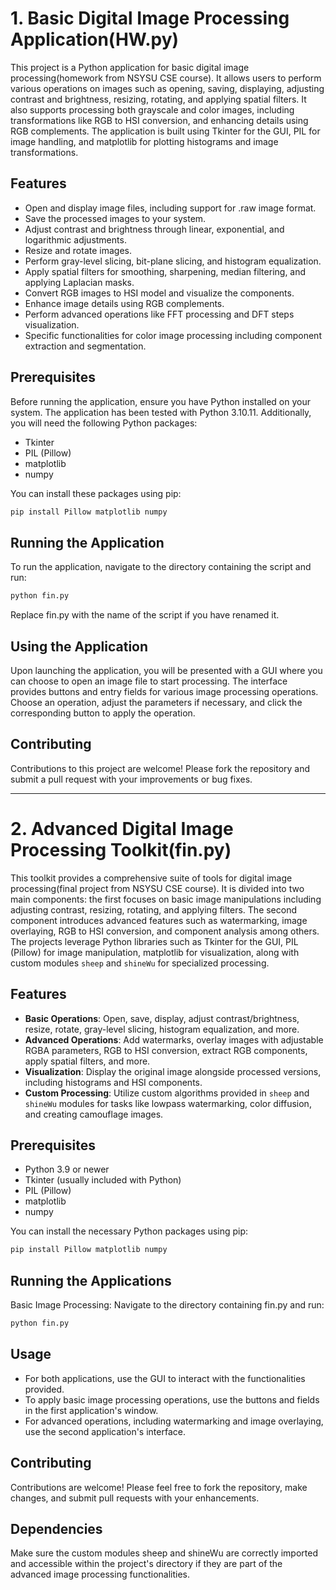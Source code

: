 # 1. Basic Digital Image Processing Application(HW.py)

This project is a Python application for basic digital image processing(homework from NSYSU CSE course). It allows users to perform various operations on images such as opening, saving, displaying, adjusting contrast and brightness, resizing, rotating, and applying spatial filters. It also supports processing both grayscale and color images, including transformations like RGB to HSI conversion, and enhancing details using RGB complements. The application is built using Tkinter for the GUI, PIL for image handling, and matplotlib for plotting histograms and image transformations.

## Features

- Open and display image files, including support for .raw image format.
- Save the processed images to your system.
- Adjust contrast and brightness through linear, exponential, and logarithmic adjustments.
- Resize and rotate images.
- Perform gray-level slicing, bit-plane slicing, and histogram equalization.
- Apply spatial filters for smoothing, sharpening, median filtering, and applying Laplacian masks.
- Convert RGB images to HSI model and visualize the components.
- Enhance image details using RGB complements.
- Perform advanced operations like FFT processing and DFT steps visualization.
- Specific functionalities for color image processing including component extraction and segmentation.

## Prerequisites

Before running the application, ensure you have Python installed on your system. The application has been tested with Python 3.10.11. Additionally, you will need the following Python packages:

- Tkinter
- PIL (Pillow)
- matplotlib
- numpy

You can install these packages using pip:

```bash
pip install Pillow matplotlib numpy
```

## Running the Application
To run the application, navigate to the directory containing the script and run:

```bash
python fin.py
```
Replace fin.py with the name of the script if you have renamed it.

## Using the Application
Upon launching the application, you will be presented with a GUI where you can choose to open an image file to start processing. The interface provides buttons and entry fields for various image processing operations. Choose an operation, adjust the parameters if necessary, and click the corresponding button to apply the operation.

## Contributing
Contributions to this project are welcome! Please fork the repository and submit a pull request with your improvements or bug fixes.


---


# 2. Advanced Digital Image Processing Toolkit(fin.py)

This toolkit provides a comprehensive suite of tools for digital image processing(final project from NSYSU CSE course). It is divided into two main components: the first focuses on basic image manipulations including adjusting contrast, resizing, rotating, and applying filters. The second component introduces advanced features such as watermarking, image overlaying, RGB to HSI conversion, and component analysis among others. The projects leverage Python libraries such as Tkinter for the GUI, PIL (Pillow) for image manipulation, matplotlib for visualization, along with custom modules `sheep` and `shineWu` for specialized processing.

## Features

- **Basic Operations**: Open, save, display, adjust contrast/brightness, resize, rotate, gray-level slicing, histogram equalization, and more.
- **Advanced Operations**: Add watermarks, overlay images with adjustable RGBA parameters, RGB to HSI conversion, extract RGB components, apply spatial filters, and more.
- **Visualization**: Display the original image alongside processed versions, including histograms and HSI components.
- **Custom Processing**: Utilize custom algorithms provided in `sheep` and `shineWu` modules for tasks like lowpass watermarking, color diffusion, and creating camouflage images.

## Prerequisites

- Python 3.9 or newer
- Tkinter (usually included with Python)
- PIL (Pillow)
- matplotlib
- numpy

You can install the necessary Python packages using pip:

```bash
pip install Pillow matplotlib numpy
```

## Running the Applications
Basic Image Processing: Navigate to the directory containing fin.py and run:
```bash
python fin.py
```

## Usage
- For both applications, use the GUI to interact with the functionalities provided.
- To apply basic image processing operations, use the buttons and fields in the first application's window.
- For advanced operations, including watermarking and image overlaying, use the second application's interface.
## Contributing
Contributions are welcome! Please feel free to fork the repository, make changes, and submit pull requests with your enhancements.

## Dependencies
Make sure the custom modules sheep and shineWu are correctly imported and accessible within the project's directory if they are part of the advanced image processing functionalities.
